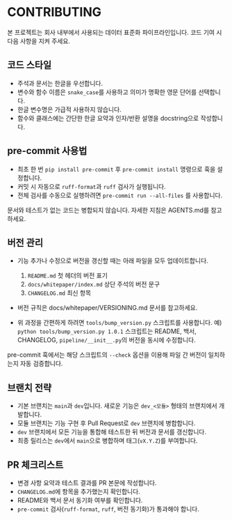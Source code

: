 # CONTRIBUTING

본 프로젝트는 회사 내부에서 사용되는 데이터 표준화 파이프라인입니다. 코드 기여 시 다음 사항을 지켜 주세요.

## 코드 스타일
- 주석과 문서는 한글을 우선합니다.
- 변수와 함수 이름은 `snake_case`를 사용하고 의미가 명확한 영문 단어를 선택합니다.
- 한글 변수명은 가급적 사용하지 않습니다.
- 함수와 클래스에는 간단한 한글 요약과 인자/반환 설명을 docstring으로 작성합니다.

## pre-commit 사용법
- 최초 한 번 `pip install pre-commit` 후 `pre-commit install` 명령으로 훅을 설정합니다.
- 커밋 시 자동으로 `ruff-format`과 `ruff` 검사가 실행됩니다.
- 전체 검사를 수동으로 실행하려면 `pre-commit run --all-files` 를 사용합니다.

문서와 테스트가 없는 코드는 병합되지 않습니다. 자세한 지침은 AGENTS.md를 참고하세요.

## 버전 관리
- 기능 추가나 수정으로 버전을 갱신할 때는 아래 파일을 모두 업데이트합니다.
  1. `README.md` 첫 헤더의 버전 표기
  2. `docs/whitepaper/index.md` 상단 주석의 버전 문구
  3. `CHANGELOG.md` 최신 항목

- 버전 규칙은 docs/whitepaper/VERSIONING.md 문서를 참고하세요.
- 위 과정을 간편하게 하려면 `tools/bump_version.py` 스크립트를 사용합니다.
  예) `python tools/bump_version.py 1.0.1`
  스크립트는 README, 백서, CHANGELOG, `pipeline/__init__.py`의 버전을 동시에 수정합니다.

pre-commit 훅에서는 해당 스크립트의 `--check` 옵션을 이용해 파일 간 버전이 일치하는지 자동 검증합니다.

## 브랜치 전략
- 기본 브랜치는 `main`과 `dev`입니다. 새로운 기능은 `dev_<모듈>` 형태의 브랜치에서 개발합니다.
- 모듈 브랜치는 기능 구현 후 Pull Request로 `dev` 브랜치에 병합합니다.
- `dev` 브랜치에서 모든 기능을 통합해 테스트한 뒤 버전과 문서를 갱신합니다.
- 최종 릴리스는 `dev`에서 `main`으로 병합하며 태그(`vX.Y.Z`)를 부여합니다.

## PR 체크리스트
- 변경 사항 요약과 테스트 결과를 PR 본문에 작성합니다.
- `CHANGELOG.md`에 항목을 추가했는지 확인합니다.
- README와 백서 문서 동기화 여부를 확인합니다.
- `pre-commit` 검사(`ruff-format`, `ruff`, 버전 동기화)가 통과해야 합니다.
